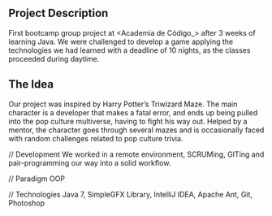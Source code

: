 ## Project Description
First bootcamp group project at <Academia de Código_> after 3 weeks of learning Java.
We were challenged to develop a game applying the technologies we had learned with a deadline of 10 nights, as the classes proceeded during daytime.

## The Idea
Our project was inspired by Harry Potter’s Triwizard Maze. The main character is a developer that makes a fatal error, and ends up being pulled into the pop culture multiverse, having to fight his way out.
Helped by a mentor, the character goes through several mazes and is occasionally faced with random challenges related to pop culture trivia.

// Development
We worked in a remote environment, SCRUMing, GITing and pair-programming our way into a solid workflow. 

// Paradigm
OOP

// Technologies
Java 7, SimpleGFX Library, IntelliJ IDEA, Apache Ant, Git, Photoshop
